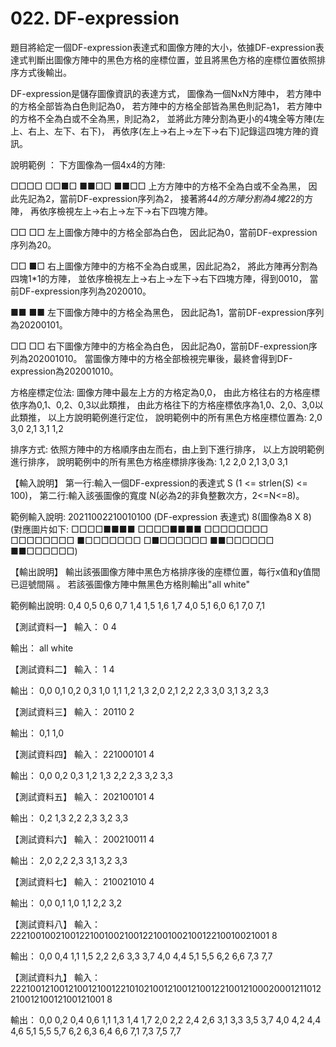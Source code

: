# 022. DF-expression

題目將給定一個DF-expression表達式和圖像方陣的大小，依據DF-expression表達式判斷出圖像方陣中的黑色方格的座標位置，並且將黑色方格的座標位置依照排序方式後輸出。

DF-expression是儲存圖像資訊的表達方式，
圖像為一個NxN方陣中，
若方陣中的方格全部皆為白色則記為0，
若方陣中的方格全部皆為黑色則記為1，
若方陣中的方格不全為白或不全為黑，則記為2，
並將此方陣分割為更小的4塊全等方陣(左上、右上、左下、右下)，
再依序(左上→右上→左下→右下)記錄這四塊方陣的資訊。

說明範例 ：
下方圖像為一個4x4的方陣:

□□□□
□□■□
■■□□
■■□□
上方方陣中的方格不全為白或不全為黑，
因此先記為2，當前DF-expression序列為2，
接著將4*4的方陣分割為4塊2*2的方陣，
再依序檢視左上→右上→左下→右下四塊方陣。

□□
□□
左上圖像方陣中的方格全部為白色，
因此記為0，當前DF-expression序列為20。

□□
■□
右上圖像方陣中的方格不全為白或黑，因此記為2，
將此方陣再分割為四塊1*1的方陣，
並依序檢視左上→右上→左下→右下四塊方陣，得到0010，
當前DF-expression序列為2020010。

■■
■■
左下圖像方陣中的方格全為黑色，
因此記為1，當前DF-expression序列為20200101。

□□
□□
右下圖像方陣中的方格全為白色，
因此記為0，當前DF-expression序列為202001010。
當圖像方陣中的方格全部檢視完畢後，最終會得到DF-expression為202001010。


方格座標定位法:
圖像方陣中最左上方的方格定為0,0，
由此方格往右的方格座標依序為0,1、0,2、0,3以此類推，
由此方格往下的方格座標依序為1,0、2,0、3,0以此類推，
以上方說明範例進行定位，
說明範例中的所有黑色方格座標位置為:
2,0
3,0
2,1
3,1
1,2


排序方式:
依照方陣中的方格順序由左而右，由上到下進行排序，
以上方說明範例進行排序，
說明範例中的所有黑色方格座標排序後為:
1,2
2,0
2,1
3,0
3,1

【輸入說明】
第一行:輸入一個DF-expression的表達式 S (1 <= strlen(S) <= 100)，
第二行:輸入該張圖像的寬度 N(必為2的非負整數次方，2<=N<=8)。

範例輸入說明:
20211002210010100 (DF-expression 表達式)
8(圖像為8 X 8)
(對應圖片如下:
□□□□■■■■
□□□□■■■■
□□□□□□□□
□□□□□□□□
■□□□□□□□
□■□□□□□□
■■□□□□□□
■■□□□□□□)

【輸出說明】
輸出該張圖像方陣中黑色方格排序後的座標位置，每行x值和y值間已逗號間隔 。
若該張圖像方陣中無黑色方格則輸出"all white"

範例輸出說明:
0,4
0,5
0,6
0,7
1,4
1,5
1,6
1,7
4,0
5,1
6,0
6,1
7,0
7,1

【測試資料一】
輸入：
0
4

輸出：
all white

【測試資料二】
輸入：
1
4

輸出：
0,0
0,1
0,2
0,3
1,0
1,1
1,2
1,3
2,0
2,1
2,2
2,3
3,0
3,1
3,2
3,3

【測試資料三】
輸入：
20110
2

輸出：
0,1
1,0

【測試資料四】
輸入：
221000101
4

輸出：
0,0
0,2
0,3
1,2
1,3
2,2
2,3
3,2
3,3


【測試資料五】
輸入：
202100101
4

輸出：
0,2
1,3
2,2
2,3
3,2
3,3



【測試資料六】
輸入：
200210011
4

輸出：
2,0
2,2
2,3
3,1
3,2
3,3

【測試資料七】
輸入：
210021010
4

輸出：
0,0
0,1
1,0
1,1
2,2
3,2

【測試資料八】
輸入：
22210010021001221001002100122100100210012210010021001
8

輸出：
0,0
0,4
1,1
1,5
2,2
2,6
3,3
3,7
4,0
4,4
5,1
5,5
6,2
6,6
7,3
7,7



【測試資料九】
輸入：
2221001210012100121001221010210012100121001221001210002000121101221001210012100121001
8

輸出：
0,0
0,2
0,4
0,6
1,1
1,3
1,4
1,7
2,0
2,2
2,4
2,6
3,1
3,3
3,5
3,7
4,0
4,2
4,4
4,6
5,1
5,5
5,7
6,2
6,3
6,4
6,6
7,1
7,3
7,5
7,7